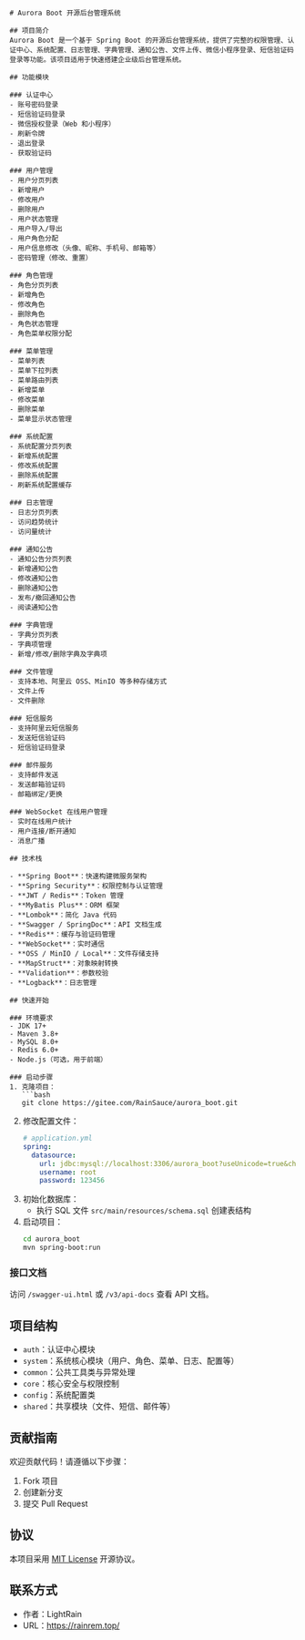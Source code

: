 ```text
# Aurora Boot 开源后台管理系统

## 项目简介
Aurora Boot 是一个基于 Spring Boot 的开源后台管理系统，提供了完整的权限管理、认证中心、系统配置、日志管理、字典管理、通知公告、文件上传、微信小程序登录、短信验证码登录等功能。该项目适用于快速搭建企业级后台管理系统。

## 功能模块

### 认证中心
- 账号密码登录
- 短信验证码登录
- 微信授权登录（Web 和小程序）
- 刷新令牌
- 退出登录
- 获取验证码

### 用户管理
- 用户分页列表
- 新增用户
- 修改用户
- 删除用户
- 用户状态管理
- 用户导入/导出
- 用户角色分配
- 用户信息修改（头像、昵称、手机号、邮箱等）
- 密码管理（修改、重置）

### 角色管理
- 角色分页列表
- 新增角色
- 修改角色
- 删除角色
- 角色状态管理
- 角色菜单权限分配

### 菜单管理
- 菜单列表
- 菜单下拉列表
- 菜单路由列表
- 新增菜单
- 修改菜单
- 删除菜单
- 菜单显示状态管理

### 系统配置
- 系统配置分页列表
- 新增系统配置
- 修改系统配置
- 删除系统配置
- 刷新系统配置缓存

### 日志管理
- 日志分页列表
- 访问趋势统计
- 访问量统计

### 通知公告
- 通知公告分页列表
- 新增通知公告
- 修改通知公告
- 删除通知公告
- 发布/撤回通知公告
- 阅读通知公告

### 字典管理
- 字典分页列表
- 字典项管理
- 新增/修改/删除字典及字典项

### 文件管理
- 支持本地、阿里云 OSS、MinIO 等多种存储方式
- 文件上传
- 文件删除

### 短信服务
- 支持阿里云短信服务
- 发送短信验证码
- 短信验证码登录

### 邮件服务
- 支持邮件发送
- 发送邮箱验证码
- 邮箱绑定/更换

### WebSocket 在线用户管理
- 实时在线用户统计
- 用户连接/断开通知
- 消息广播

## 技术栈

- **Spring Boot**：快速构建微服务架构
- **Spring Security**：权限控制与认证管理
- **JWT / Redis**：Token 管理
- **MyBatis Plus**：ORM 框架
- **Lombok**：简化 Java 代码
- **Swagger / SpringDoc**：API 文档生成
- **Redis**：缓存与验证码管理
- **WebSocket**：实时通信
- **OSS / MinIO / Local**：文件存储支持
- **MapStruct**：对象映射转换
- **Validation**：参数校验
- **Logback**：日志管理

## 快速开始

### 环境要求
- JDK 17+
- Maven 3.8+
- MySQL 8.0+
- Redis 6.0+
- Node.js（可选，用于前端）

### 启动步骤
1. 克隆项目：
   ```bash
   git clone https://gitee.com/RainSauce/aurora_boot.git
   ```
2. 修改配置文件：
   ```yaml
   # application.yml
   spring:
     datasource:
       url: jdbc:mysql://localhost:3306/aurora_boot?useUnicode=true&characterEncoding=UTF-8&serverTimezone=Asia/Shanghai
       username: root
       password: 123456
   ```
3. 初始化数据库：
   - 执行 SQL 文件 `src/main/resources/schema.sql` 创建表结构
4. 启动项目：
   ```bash
   cd aurora_boot
   mvn spring-boot:run
   ```

### 接口文档
访问 `/swagger-ui.html` 或 `/v3/api-docs` 查看 API 文档。

## 项目结构
- `auth`：认证中心模块
- `system`：系统核心模块（用户、角色、菜单、日志、配置等）
- `common`：公共工具类与异常处理
- `core`：核心安全与权限控制
- `config`：系统配置类
- `shared`：共享模块（文件、短信、邮件等）

## 贡献指南
欢迎贡献代码！请遵循以下步骤：
1. Fork 项目
2. 创建新分支
3. 提交 Pull Request

## 协议
本项目采用 [MIT License](https://opensource.org/licenses/MIT) 开源协议。

## 联系方式
- 作者：LightRain
- URL：https://rainrem.top/
```